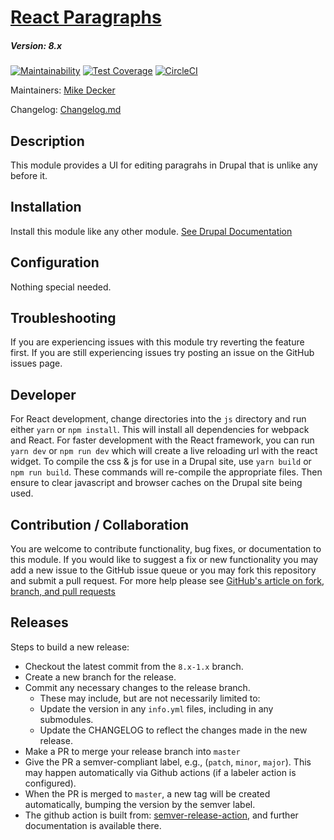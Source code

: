 # [React Paragraphs](https://github.com/SU-SWS/react_paragraphs)
##### Version: 8.x

[![Maintainability](https://api.codeclimate.com/v1/badges/9e90958f537c6d756e13/maintainability)](https://codeclimate.com/github/SU-SWS/react_paragraphs/maintainability)
[![Test Coverage](https://api.codeclimate.com/v1/badges/9e90958f537c6d756e13/test_coverage)](https://codeclimate.com/github/SU-SWS/react_paragraphs/test_coverage)
[![CircleCI](https://circleci.com/gh/SU-SWS/react_paragraphs.svg?style=svg)](https://circleci.com/gh/SU-SWS/react_paragraphs)

Maintainers: [Mike Decker](https://github.com/pookmish)

Changelog: [Changelog.md](CHANGELOG.md)

Description
---

This module provides a UI for editing paragrahs in Drupal that is unlike any before it.

Installation
---

Install this module like any other module. [See Drupal Documentation](https://drupal.org/documentation/install/modules-themes/modules-8)

Configuration
---

Nothing special needed.


Troubleshooting
---

If you are experiencing issues with this module try reverting the feature first. If you are still experiencing issues try posting an issue on the GitHub issues page.

Developer
---

For React development, change directories into the `js` directory and run either
`yarn` or `npm install`. This will install all dependencies for webpack and
React. For faster development with the React framework, you can run `yarn dev`
or `npm run dev` which will create a live reloading url with the react widget.
To compile the css & js for use in a Drupal site, use `yarn build` or `npm run
build`. These commands will re-compile the appropriate files. Then ensure to
clear javascript and browser caches on the Drupal site being used.


Contribution / Collaboration
---

You are welcome to contribute functionality, bug fixes, or documentation to this module. If you would like to suggest a fix or new functionality you may add a new issue to the GitHub issue queue or you may fork this repository and submit a pull request. For more help please see [GitHub's article on fork, branch, and pull requests](https://help.github.com/articles/using-pull-requests)


Releases
---

Steps to build a new release:
- Checkout the latest commit from the `8.x-1.x` branch.
- Create a new branch for the release.
- Commit any necessary changes to the release branch.
  -  These may include, but are not necessarily limited to:
    - Update the version in any `info.yml` files, including in any submodules.
    - Update the CHANGELOG to reflect the changes made in the new release.
- Make a PR to merge your release branch into `master`
- Give the PR a semver-compliant label, e.g., (`patch`, `minor`, `major`).  This may happen automatically via Github actions (if a labeler action is configured).
- When the PR is merged to `master`, a new tag will be created automatically, bumping the version by the semver label.
- The github action is built from: [semver-release-action](https://github.com/K-Phoen/semver-release-action), and further documentation is available there.
